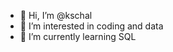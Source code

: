 - 👋 Hi, I’m @kschal
- 👀 I’m interested in coding and data
- 🌱 I’m currently learning SQL 

<!---
kschal/kschal is a ✨ special ✨ repository because its `README.md` (this file) appears on your GitHub profile.
You can click the Preview link to take a look at your changes.
--->
